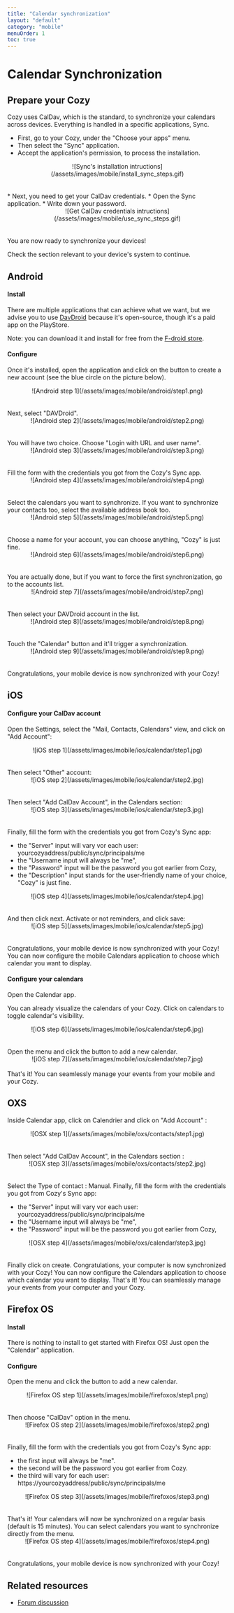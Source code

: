 ```yaml
---
title: "Calendar synchronization"
layout: "default"
category: "mobile"
menuOrder: 1
toc: true
---
```

# Calendar Synchronization

## Prepare your Cozy
Cozy uses CalDav, which is the standard, to synchronize your calendars across devices. Everything is handled in a specific applications, Sync.

* First, go to your Cozy, under the "Choose your apps" menu.
* Then select the "Sync" application.
* Accept the application's permission, to process the installation.

<center>![Sync's installation intructions](/assets/images/mobile/install_sync_steps.gif)</center>

<br />
<br />
* Next, you need to get your CalDav credentials.
* Open the Sync application.
* Write down your password.

<center>![Get CalDav credentials intructions](/assets/images/mobile/use_sync_steps.gif)</center>

<br />
<br />
You are now ready to synchronize your devices!

Check the section relevant to your device's system to continue.

## Android

#### Install
There are multiple applications that can achieve what we want, but we advise you to use [DavDroid](http://davdroid.bitfire.at/) because it's open-source, though it's a paid app on the PlayStore.

Note: you can download it and install for free from the [F-droid store](https://f-droid.org/repository/browse/?fdid=at.bitfire.davdroid).

#### Configure
Once it's installed, open the application and click on the button to create a new account (see the blue circle on the picture below).
<center>![Android step 1](/assets/images/mobile/android/step1.png)</center>

<br />
<br />
Next, select "DAVDroid".
<center>![Android step 2](/assets/images/mobile/android/step2.png)</center>

<br />
<br />
You will have two choice. Choose "Login with URL and user name".
<center>![Android step 3](/assets/images/mobile/android/step3.png)</center>

<br />
<br />
Fill the form with the credentials you got from the Cozy's Sync app.
<center>![Android step 4](/assets/images/mobile/android/step4.png)</center>

<br />
<br />
Select the calendars you want to synchronize. If you want to synchronize your contacts too, select the available address book too.
<center>![Android step 5](/assets/images/mobile/android/step5.png)</center>

<br />
<br />
Choose a name for your account, you can choose anything, "Cozy" is just fine.
<center>![Android step 6](/assets/images/mobile/android/step6.png)</center>

<br />
<br />
You are actually done, but if you want to force the first synchronization, go to the accounts list.
<center>![Android step 7](/assets/images/mobile/android/step7.png)</center>

<br />
<br />
Then select your DAVDroid account in the list.
<center>![Android step 8](/assets/images/mobile/android/step8.png)</center>

<br />
<br />
Touch the "Calendar" button and it'll trigger a synchronization.
<center>![Android step 9](/assets/images/mobile/android/step9.png)</center>

<br />
<br />
Congratulations, your mobile device is now synchronized with your Cozy!

## iOS

#### Configure your CalDav account
Open the Settings, select the "Mail, Contacts, Calendars" view, and click on "Add Account":
<center>![iOS step 1](/assets/images/mobile/ios/calendar/step1.jpg)</center>

<br />
<br />
Then select "Other" account:
<center>![iOS step 2](/assets/images/mobile/ios/calendar/step2.jpg)</center>

<br />
<br />
Then select "Add CalDav Account", in the Calendars section:
<center>![iOS step 3](/assets/images/mobile/ios/calendar/step3.jpg)</center>

<br />
<br />
Finally, fill the form with the credentials you got from Cozy's Sync app:

* the "Server" input will vary vor each user: yourcozyaddress/public/sync/principals/me
* the "Username input will always be "me",
* the "Password" input will be the password you got earlier from Cozy,
* the "Description" input stands for the user-friendly name of your choice, "Cozy" is just fine.

<center>![iOS step 4](/assets/images/mobile/ios/calendar/step4.jpg)</center>

<br />
<br />
And then click next. Activate or not reminders, and click save:
<center>![iOS step 5](/assets/images/mobile/ios/calendar/step5.jpg)</center>

<br />
<br />
Congratulations, your mobile device is now synchronized with your Cozy!
You can now configure the mobile Calendars application to choose which calendar you want to display.

#### Configure your calendars

Open the Calendar app.

You can already visualize the calendars of your Cozy.
Click on calendars to toggle calendar's visibility.
<center>![iOS step 6](/assets/images/mobile/ios/calendar/step6.jpg)</center>

<br />
<br />
Open the menu and click the button to add a new calendar.
<center>![iOS step 7](/assets/images/mobile/ios/calendar/step7.jpg)</center>

<br />
That's it! You can seamlessly manage your events from your mobile and your Cozy.

## OXS

Inside Calendar app, click on Calendrier and click on "Add Account" :
<center>![OSX step 1](/assets/images/mobile/oxs/contacts/step1.jpg)</center>

<br />
<br />
Then select "Add CalDav Account", in the Calendars section :
<center>![OSX step 3](/assets/images/mobile/oxs/contacts/step2.jpg)</center>

<br />
<br />
Select the Type of contact : Manual.
Finally, fill the form with the credentials you got from Cozy's Sync app:

* the "Server" input will vary vor each user: yourcozyaddress/public/sync/principals/me
* the "Username input will always be "me",
* the "Password" input will be the password you got earlier from Cozy,
<center>![OSX step 4](/assets/images/mobile/oxs/calendar/step3.jpg)</center>

<br />
<br />
Finally click on create.
Congratulations, your computer is now synchronized with your Cozy!
You can now configure the Calendars application to choose which calendar you want to display.
That's it! You can seamlessly manage your events from your computer and your Cozy.

## Firefox OS

#### Install
There is nothing to install to get started with Firefox OS! Just open the "Calendar" application.

#### Configure
Open the menu and click the button to add a new calendar.
<center>![Firefox OS step 1](/assets/images/mobile/firefoxos/step1.png)</center>

<br />
<br />
Then choose "CalDav" option in the menu.
<center>![Firefox OS step 2](/assets/images/mobile/firefoxos/step2.png)</center>

<br />
<br />
Finally, fill the form with the credentials you got from Cozy's Sync app:

* the first input will always be "me".
* the second will be the password you got earlier from Cozy.
* the third will vary for each user: https://yourcozyaddress/public/sync/principals/me

<center>![Firefox OS step 3](/assets/images/mobile/firefoxos/step3.png)</center>

<br />
<br />
That's it! Your calendars will now be synchronized on a regular basis (default is 15 minutes). You can select calendars you want to synchronize directly from the menu.
<center>![Firefox OS step 4](/assets/images/mobile/firefoxos/step4.png)</center>

<br />
<br />
Congratulations, your mobile device is now synchronized with your Cozy!

## Related resources
* [Forum discussion](https://forum.cozy.io/)

